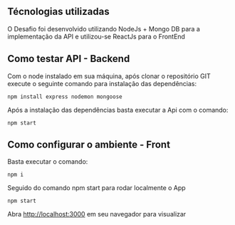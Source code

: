 ## Técnologias utilizadas
O Desafio foi desenvolvido utilizando NodeJs + Mongo DB para a implementação da API e utilizou-se ReactJs para o FrontEnd

## Como testar API - Backend
Com o node instalado em sua máquina, após clonar o repositório GIT execute o seguinte comando para instalação das dependências:

`npm install express nodemon mongoose`

Após a instalação das dependências basta executar a Api com o comando:

`npm start`

## Como configurar o ambiente - Front
Basta executar o comando:

`npm i`

Seguido do comando npm start para rodar localmente o App

`npm start`

Abra [http://localhost:3000](http://localhost:3000) em seu navegador para visualizar



